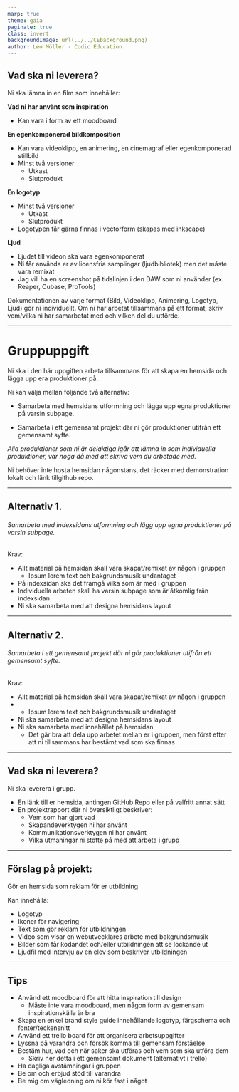 ```yaml
---
marp: true
theme: gaia
paginate: true
class: invert
backgroundImage: url(../../CEbackground.png)
author: Leo Möller - Codic Education
---
```

<style>
    :root 
    {
        padding: 30px 30px 40px 30px;
        font-size: 180%; 
        
    }
</style>

## Vad ska ni leverera?

Ni ska lämna in en film som innehåller:

**Vad ni har använt som inspiration**
- Kan vara i form av ett moodboard


**En egenkomponerad bildkomposition**
- Kan vara videoklipp, en animering, en cinemagraf eller egenkomponerad stillbild
- Minst två versioner
  - Utkast
  - Slutprodukt

**En logotyp**
- Minst två versioner
  - Utkast
  - Slutprodukt
- Logotypen får gärna finnas i vectorform (skapas med inkscape)

**Ljud**
- Ljudet till videon ska vara egenkomponerat
- Ni får använda er av licensfria samplingar (ljudbibliotek) men det måste vara remixat
- Jag vill ha en screenshot på tidslinjen i den DAW som ni använder (ex. Reaper, Cubase, ProTools)

Dokumentationen av varje format (Bild, Videoklipp, Animering, Logotyp, Ljud) gör ni individuellt.
Om ni har arbetat tillsammans på ett format, skriv vem/vilka ni har samarbetat med och vilken del du utförde.

---

# Gruppuppgift

Ni ska i den här uppgiften arbeta tillsammans för att skapa en hemsida och lägga upp era produktioner på.

Ni kan välja mellan följande två alternativ:

* Samarbeta med hemsidans utformning och lägga upp egna produktioner på varsin subpage.

* Samarbeta i ett gemensamt projekt där ni gör produktioner utifrån ett gemensamt syfte.

*Alla produktioner som ni är delaktiga igår att lämna in som individuella produktioner, var noga då med att skriva vem du arbetade med.*

Ni behöver inte hosta hemsidan någonstans, det räcker med demonstration lokalt och länk tillgithub repo.

---

## Alternativ 1.

###### Samarbeta med indexsidans utformning och lägg upp egna produktioner på varsin subpage.

Krav:

* Allt material på hemsidan skall vara skapat/remixat av någon i gruppen
  * Ipsum lorem text och bakgrundsmusik undantaget
* På indexsidan ska det framgå vilka som är med i gruppen
* Individuella arbeten skall ha varsin subpage som är åtkomlig från indexsidan
* Ni ska samarbeta med att designa hemsidans layout 



---

## Alternativ 2.

###### Samarbeta i ett gemensamt projekt där ni gör produktioner utifrån ett gemensamt syfte.

Krav:

* Allt material på hemsidan skall vara skapat/remixat av någon i gruppen
*   * Ipsum lorem text och bakgrundsmusik undantaget
* Ni ska samarbeta med att designa hemsidans layout
* Ni ska samarbeta med innehållet på hemsidan
  * Det går bra att dela upp arbetet mellan er i gruppen, men först efter att ni tillsammans har bestämt vad som ska finnas


---

## Vad ska ni leverera?
Ni ska leverera i grupp.

* En länk till er hemsida, antingen GitHub Repo eller på valfritt annat sätt
* En projektrapport där ni översiktligt beskriver:
  * Vem som har gjort vad
  * Skapandeverktygen ni har använt
  * Kommunikationsverktygen ni har använt
  * Vilka utmaningar ni stötte på med att arbeta i grupp

---

## Förslag på projekt:
Gör en hemsida som reklam för er utbildning

Kan innehålla:
- Logotyp 
- Ikoner för navigering
- Text som gör reklam för utbildningen
- Video som visar en webutvecklares arbete med bakgrundsmusik
- Bilder som får kodandet och/eller utbildningen att se lockande ut
- Ljudfil med intervju av en elev som beskriver utbildningen


---
## Tips
* Använd ett moodboard för att hitta inspiration till design
  * Måste inte vara moodboard, men någon form av gemensam inspirationskälla är bra
* Skapa en enkel brand style guide innehållande logotyp, färgschema och fonter/teckensnitt 
* Använd ett trello board för att organisera arbetsuppgifter
* Lyssna på varandra och försök komma till gemensam förståelse
* Bestäm hur, vad och när saker ska utföras och vem som ska utföra dem
  * Skriv ner detta i ett gemensamt dokument (alternativt i trello)
* Ha dagliga avstämningar i gruppen
* Be om och erbjud stöd till varandra
* Be mig om vägledning om ni kör fast i något